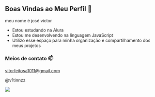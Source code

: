 ## Boas Vindas ao Meu Perfil 🤡

meu nome é josé victor 

- Estou estudando na Alura
- Estou me desenvolvendo na linguagem JavaScript
- Utilizo esse espaço para minha organização e compartilhamento dos meus projetos

### Meios de contato 📫
vitorfeitosa1011@gmail.com

@v1tinnzz


![](https://tenor.com/pt-BR/view/ryu-trap-br-ryu-trap-ryu-trapper-the-runner-ryu-the-runner-gif-6677494682724687752)
